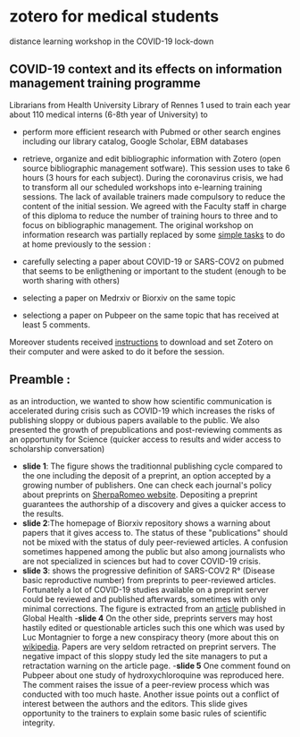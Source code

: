 # zotero for medical students
distance learning workshop in the COVID-19 lock-down

## COVID-19 context and its effects on information management training programme 

Librarians from Health University Library of Rennes 1 used to train each year about 110 medical interns (6-8th year of University) to 
- perform more efficient research with Pubmed or other search engines including our library catalog, Google Scholar, EBM databases
- retrieve, organize and edit bibliographic information with Zotero (open source bibliographic management sotfware). 
This session uses to take 6 hours (3 hours for each subject).
During the coronavirus crisis, we had to transform all our scheduled workshops into e-learning training sessions. The lack of available trainers made compulsory to reduce the content of the initial session. 
We agreed with the Faculty staff in charge of this diploma to reduce the number of training hours to three and to focus on bibliographic management.
The original workshop on information research was partially replaced by some [simple tasks](https://focus.univ-rennes1.fr/Zotero_DMG/avant_la_seance) to do at home previously to the session : 

- carefully selecting a paper about COVID-19 or SARS-COV2 on pubmed that seems to be enligthening or important to the student (enough to be worth sharing with others)
- selecting a paper on Medrxiv or Biorxiv on the same topic
- selectiong a paper on Pubpeer on the same topic that has received at least 5 comments.

Moreover students received [instructions](https://focus.univ-rennes1.fr/Zotero_DMG/installer) to download and set Zotero on their computer and were asked to do it before the session.

## Preamble : 

as an introduction, we wanted to show how scientific communication is accelerated during crisis such as COVID-19 which increases the risks of publishing sloppy or dubious papers available to the public. We also presented the growth of prepublications and post-reviewing comments as an opportunity for Science (quicker access to results and wider access to scholarship conversation)

- **slide 1**: The figure shows the traditionnal publishing cycle compared to the one including the deposit of a preprint, an option accepted by a growing number of publishers. One can check each journal's policy about preprints on [SherpaRomeo website](http://sherpa.ac.uk/romeo/index.php). Depositing a preprint guarantees the authorship of a discovery and gives a quicker access to the results. 
- **slide 2**:The homepage of Biorxiv repository shows a warning about papers that it gives access to. The status of these "publications" should not be mixed with the status of duly peer-reviewed articles. A confusion sometimes happened among the public but also among journalists who are not specialized in sciences but had to cover COVID-19 crisis.
- **slide 3**: shows the progressive definition of SARS-COV2 R° (Disease basic reproductive number) from preprints to peer-reviewed articles. Fortunately a lot of COVID-19 studies available on a preprint server could be reviewed and published afterwards, sometimes with only minimal corrections. The figure is extracted from an [article](https://www.thelancet.com/journals/langlo/article/PIIS2214-109X(20)30113-3/fulltext) published in Global Health
-**slide 4** On the other side, preprints servers may host hastily edited or questionable articles such this one which was used by Luc Montagnier to forge a new conspiracy theory (more about this on [wikipedia](https://fr.wikipedia.org/wiki/D%C3%A9sinformation_sur_la_pand%C3%A9mie_de_Covid-19#Fabrication_sur_la_base_du_virus_du_Sida). Papers are very seldom retracted on preprint servers. The negative impact of this sloppy study led the site managers to put a retractation warning on the article page.
-**slide 5** One comment found on Pubpeer about one study of hydroxychloroquine was reproduced here. The comment raises the issue of a peer-review process which was conducted with too much haste. Another issue points out a conflict of interest between the authors and the editors. This slide gives opportunity to the trainers to explain some basic rules of scientific integrity.

